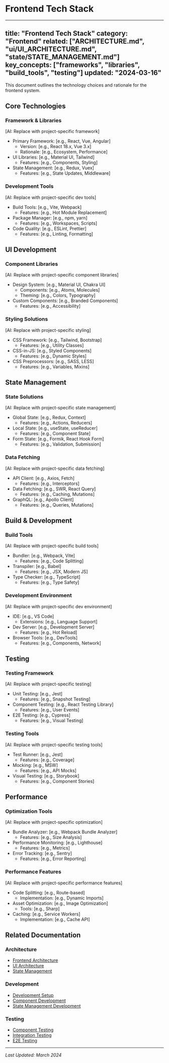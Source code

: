 # Frontend Tech Stack

---
title: "Frontend Tech Stack"
category: "Frontend"
related: ["ARCHITECTURE.md", "ui/UI_ARCHITECTURE.md", "state/STATE_MANAGEMENT.md"]
key_concepts: ["frameworks", "libraries", "build_tools", "testing"]
updated: "2024-03-16"
---

This document outlines the technology choices and rationale for the frontend system.

## Core Technologies

### Framework & Libraries
[AI: Replace with project-specific framework]
- Primary Framework: [e.g., React, Vue, Angular]
  - Version: [e.g., React 18.x, Vue 3.x]
  - Rationale: [e.g., Ecosystem, Performance]
- UI Libraries: [e.g., Material UI, Tailwind]
  - Features: [e.g., Components, Styling]
- State Management: [e.g., Redux, Vuex]
  - Features: [e.g., State Updates, Middleware]

### Development Tools
[AI: Replace with project-specific dev tools]
- Build Tools: [e.g., Vite, Webpack]
  - Features: [e.g., Hot Module Replacement]
- Package Manager: [e.g., npm, yarn]
  - Features: [e.g., Workspaces, Scripts]
- Code Quality: [e.g., ESLint, Prettier]
  - Features: [e.g., Linting, Formatting]

## UI Development

### Component Libraries
[AI: Replace with project-specific component libraries]
- Design System: [e.g., Material UI, Chakra UI]
  - Components: [e.g., Atoms, Molecules]
  - Theming: [e.g., Colors, Typography]
- Custom Components: [e.g., Branded Components]
  - Features: [e.g., Accessibility]

### Styling Solutions
[AI: Replace with project-specific styling]
- CSS Framework: [e.g., Tailwind, Bootstrap]
  - Features: [e.g., Utility Classes]
- CSS-in-JS: [e.g., Styled Components]
  - Features: [e.g., Dynamic Styles]
- CSS Preprocessors: [e.g., SASS, LESS]
  - Features: [e.g., Variables, Mixins]

## State Management

### State Solutions
[AI: Replace with project-specific state management]
- Global State: [e.g., Redux, Context]
  - Features: [e.g., Actions, Reducers]
- Local State: [e.g., useState, useReducer]
  - Features: [e.g., Component State]
- Form State: [e.g., Formik, React Hook Form]
  - Features: [e.g., Validation, Submission]

### Data Fetching
[AI: Replace with project-specific data fetching]
- API Client: [e.g., Axios, Fetch]
  - Features: [e.g., Interceptors]
- Data Fetching: [e.g., SWR, React Query]
  - Features: [e.g., Caching, Mutations]
- GraphQL: [e.g., Apollo Client]
  - Features: [e.g., Queries, Mutations]

## Build & Development

### Build Tools
[AI: Replace with project-specific build tools]
- Bundler: [e.g., Webpack, Vite]
  - Features: [e.g., Code Splitting]
- Transpiler: [e.g., Babel]
  - Features: [e.g., JSX, Modern JS]
- Type Checker: [e.g., TypeScript]
  - Features: [e.g., Type Safety]

### Development Environment
[AI: Replace with project-specific dev environment]
- IDE: [e.g., VS Code]
  - Extensions: [e.g., Language Support]
- Dev Server: [e.g., Development Server]
  - Features: [e.g., Hot Reload]
- Browser Tools: [e.g., DevTools]
  - Features: [e.g., Components, Network]

## Testing

### Testing Framework
[AI: Replace with project-specific testing]
- Unit Testing: [e.g., Jest]
  - Features: [e.g., Snapshot Testing]
- Component Testing: [e.g., React Testing Library]
  - Features: [e.g., User Events]
- E2E Testing: [e.g., Cypress]
  - Features: [e.g., Visual Testing]

### Testing Tools
[AI: Replace with project-specific testing tools]
- Test Runner: [e.g., Jest]
  - Features: [e.g., Coverage]
- Mocking: [e.g., MSW]
  - Features: [e.g., API Mocks]
- Visual Testing: [e.g., Storybook]
  - Features: [e.g., Component Stories]

## Performance

### Optimization Tools
[AI: Replace with project-specific optimization]
- Bundle Analyzer: [e.g., Webpack Bundle Analyzer]
  - Features: [e.g., Size Analysis]
- Performance Monitoring: [e.g., Lighthouse]
  - Features: [e.g., Metrics]
- Error Tracking: [e.g., Sentry]
  - Features: [e.g., Error Reporting]

### Performance Features
[AI: Replace with project-specific performance features]
- Code Splitting: [e.g., Route-based]
  - Implementation: [e.g., Dynamic Imports]
- Asset Optimization: [e.g., Image Optimization]
  - Tools: [e.g., Sharp]
- Caching: [e.g., Service Workers]
  - Implementation: [e.g., Cache API]

## Related Documentation

### Architecture
- [Frontend Architecture](ARCHITECTURE.md)
- [UI Architecture](ui/UI_ARCHITECTURE.md)
- [State Management](state/STATE_MANAGEMENT.md)

### Development
- [Development Setup](../development/SETUP.md)
- [Component Development](ui/DEVELOPMENT.md)
- [State Management Development](state/DEVELOPMENT.md)

### Testing
- [Component Testing](../testing/frontend/COMPONENT_TESTING.md)
- [Integration Testing](../testing/frontend/INTEGRATION_TESTING.md)
- [E2E Testing](../testing/frontend/E2E_TESTING.md)

---

*Last Updated: March 2024* 